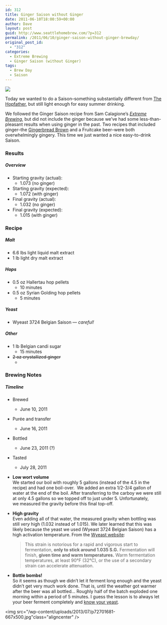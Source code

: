 ```yaml
---
id: 312
title: Ginger Saison without Ginger
date: 2011-06-10T18:00:59+00:00
author: Dave
layout: post
guid: http://www.seattlehomebrew.com/?p=312
permalink: /2011/06/10/ginger-saison-without-ginger-brewday/
original_post_id:
  - "312"
categories:
  - Extreme Brewing
  - Ginger Saison (without Ginger)
tags:
  - Brew Day
  - Saison
---
```

<img src="/wp-content/uploads/2013/07/p72801761-667x500.jpg" class="aligncenter" />

Today we wanted to do a Saison&#8211;something substantially different from [The Hopfather](http://seattlehomebrew.com/2011/06/03/the-hopfather-part-ii-brewday/), but still light enough for easy summer drinking.

We followed the Ginger Saison recipe from Sam Calagione&#8217;s [_Extreme Brewing_](http://www.amazon.com/gp/product/0785829067/ref=as_li_qf_sp_asin_il_tl?ie=UTF8&camp=1789&creative=9325&creativeASIN=0785829067&linkCode=as2&tag=seatthomeb-20&linkId=ZDJNHAVNCB6RPTJB), but did not include the ginger because we&#8217;ve had some less-than-pleasant results when using ginger in the past. Two recipes that included ginger&#8211;the [Gingerbread Brown](http://seattlehomebrew.com/2010/11/13/gingerbread-brown-brewday/) and a Fruitcake beer&#8211;were both overwhelmingly gingery. This time we just wanted a nice easy-to-drink Saison.

<!--more-->

### Results<section class="brewtable"> 

##### Overview

  * Starting gravity (actual): 
      * 1.073 (no ginger)
  * Starting gravity (expected): 
      * 1.072 (with ginger)
  * Final gravity (actual): 
      * 1.032 (no ginger)
  * Final gravity (expected): 
      * 1.015 (with ginger)</section> 

### Recipe<section class="brewtable"> 

##### Malt

  * 6.6 lbs light liquid malt extract
  * 1 lb light dry malt extract

##### Hops

  * 0.5 oz Hallertau hop pellets 
      * 10 minutes
  * 0.5 oz Syrian Golding hop pellets 
      * 5 minutes

##### Yeast

  * Wyeast 3724 Belgian Saison &#8212; _careful!_

##### Other

  * 1 lb Belgian candi sugar 
      * 15 minutes
  * <strike>2 oz crystallized ginger</strike> 
      * </section> 

### Brewing Notes

##### Timeline<section class="brewtable"> 

  * Brewed 
      * June 10, 2011
  * Purée and transfer 
      * June 16, 2011
  * Bottled 
      * June 23, 2011 (?)
  * Tasted 
      * July 28, 2011</section> 

  * **Low wort volume**  
    We started our boil with roughly 5 gallons (instead of the 4.5 in the recipe) and had one boil-over.  We added an extra 1/2-3/4 gallon of water at the end of the boil. After transferring to the carboy we were still at only 4.5 gallons so we topped off to just under 5. Unfortunately, we measured the gravity before this final top-off.
  * **High gravity**  
    Even adding all of that water, the measured gravity when bottling was still _very_ high (1.032 instead of 1.015). We later learned that this was likely because the yeast we used (Wyeast 3724 Belgian Saison) has a high activation temperature. From the [Wyeast website](https://www.wyeastlab.com/rw_yeaststrain_detail.cfm?ID=60):</p> 
    > This strain is notorious for a rapid and vigorous start to fermentation, **only to stick around 1.035 S.G.** Fermentation will finish, **given time and warm temperatures.** Warm fermentation temperatures, at least 90°F (32°C), or the use of a secondary strain can accelerate attenuation.

  * **Bottle bombs!**  
    So it seems as though we didn&#8217;t let it ferment long enough and the yeast didn&#8217;t get very much work done. That is, until the weather got warmer after the beer was all bottled&#8230; Roughly half of the batch exploded one morning within a period of 5 minutes. I guess the lesson is to always let your beer ferment completely and <u>know your yeast</u>.

<img src="/wp-content/uploads/2013/07/p72701681-667x500.jpg"class="aligncenter" />